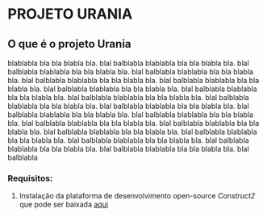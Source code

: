 # PROJETO URANIA

## O que é o projeto Urania

blablabla bla bla blabla bla. blal balblabla blablabla bla bla blabla bla. blal balblabla blablabla bla bla blabla bla. blal balblabla blablabla bla bla blabla bla. blal balblabla blablabla bla bla blabla bla. blal balblabla blablabla bla bla blabla bla. blal balblabla blablabla bla bla blabla bla. blal balblabla blablabla bla bla blabla bla. blal balblabla blablabla bla bla blabla bla. blal balblabla blablabla bla bla blabla bla. blal balblabla blablabla bla bla blabla bla. blal balblabla
blablabla bla bla blabla bla. blal balblabla blablabla bla bla blabla bla. blal balblabla blablabla bla bla blabla bla. blal balblabla blablabla bla bla blabla bla. blal balblabla blablabla bla bla blabla bla. blal balblabla blablabla bla bla blabla bla. blal balblabla blablabla bla bla blabla bla. blal balblabla blablabla bla bla blabla bla. blal balblabla blablabla bla bla blabla bla. blal balblabla 


### Requisitos:

1. Instalação da plataforma de desenvolvimento open-source *Construct2* que pode ser baixada [aqui](https://www.scirra.com/construct2/releases/r265/download)
